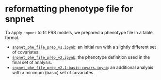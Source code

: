 # reformatting phenotype file for snpnet

To apply `snpnet` to fit PRS models, we prepared a phenotype file in a table format.

- [`snpnet_phe_file_prep_v1.ipynb`](snpnet_phe_file_prep_v1.ipynb): an initial run with a slightly different set of covariates.
- [`snpnet_phe_file_prep_v2.ipynb`](snpnet_phe_file_prep_v2.ipynb): the phenotype definition used in the final set of analysis.
- [`snpnet_phe_file_prep_v2.1-basic-covars.ipynb`](snpnet_phe_file_prep_v2.1-basic-covars.ipynb): an additional analyais with a minimum (basic) set of covariates.

